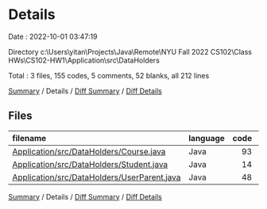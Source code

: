 # Details

Date : 2022-10-01 03:47:19

Directory c:\\Users\\yitan\\Projects\\Java\\Remote\\NYU Fall 2022 CS102\\Class HWs\\CS102-HW1\\Application\\src\\DataHolders

Total : 3 files,  155 codes, 5 comments, 52 blanks, all 212 lines

[Summary](results.md) / Details / [Diff Summary](diff.md) / [Diff Details](diff-details.md)

## Files
| filename | language | code | comment | blank | total |
| :--- | :--- | ---: | ---: | ---: | ---: |
| [Application/src/DataHolders/Course.java](/Application/src/DataHolders/Course.java) | Java | 93 | 3 | 26 | 122 |
| [Application/src/DataHolders/Student.java](/Application/src/DataHolders/Student.java) | Java | 14 | 1 | 10 | 25 |
| [Application/src/DataHolders/UserParent.java](/Application/src/DataHolders/UserParent.java) | Java | 48 | 1 | 16 | 65 |

[Summary](results.md) / Details / [Diff Summary](diff.md) / [Diff Details](diff-details.md)